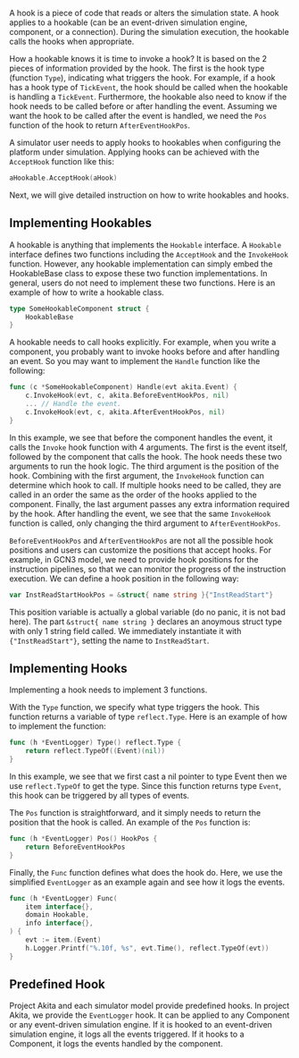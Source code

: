 A hook is a piece of code that reads or alters the simulation state. A hook applies to a hookable (can be an event-driven simulation engine, component, or a connection). During the simulation execution, the hookable calls the hooks when appropriate. 

How a hookable knows it is time to invoke a hook? It is based on the 2 pieces of information provided by the hook. The first is the hook type (function `Type`), indicating what triggers the hook. For example, if a hook has a hook type of `TickEvent`, the hook should be called when the hookable is handling a `TickEvent`. Furthermore, the hookable also need to know if the hook needs to be called before or after handling the event. Assuming we want the hook to be called after the event is handled, we need  the `Pos` function of the hook to return `AfterEventHookPos`. 

A simulator user needs to apply hooks to hookables when configuring the platform under simulation. Applying hooks can be achieved with the `AcceptHook` function like this:

```go
aHookable.AcceptHook(aHook)
```

Next, we will give detailed instruction on how to write hookables and hooks.

## Implementing Hookables

A hookable is anything that implements the `Hookable` interface. A `Hookable` interface defines two functions including the `AcceptHook` and the `InvokeHook` function. However, any hookable implementation can simply embed the HookableBase class to expose these two function implementations. In general, users do not need to implement these two functions. Here is an example of how to write a hookable class.

```go
type SomeHookableComponent struct {
    HookableBase
}
```

A hookable needs to call hooks explicitly. For example, when you write a component, you probably want to invoke hooks before and after handling an event. So you may want to implement the `Handle` function like the following:

```go
func (c *SomeHookableComponent) Handle(evt akita.Event) {
    c.InvokeHook(evt, c, akita.BeforeEventHookPos, nil)
    ... // Handle the event.
    c.InvokeHook(evt, c, akita.AfterEventHookPos, nil)
}
```

In this example, we see that before the component handles the event, it calls the `Invoke` hook function with 4 arguments. The first is the event itself, followed by the component that calls the hook. The hook needs these two arguments to run the hook logic. The third argument is the position of the hook. Combining with the first argument, the `InvokeHook` function can determine which hook to call. If multiple hooks need to be called, they are called in an order the same as the order of the hooks applied to the component. Finally, the last argument passes any extra information required by the hook. After handling the event, we see that the same `InvokeHook` function is called, only changing the third argument to `AfterEventHookPos`.

`BeforeEventHookPos` and `AfterEventHookPos` are not all the possible hook positions and users can customize the positions that accept hooks. For example, in GCN3 model, we need to provide hook positions for the instruction pipelines, so that we can monitor the progress of the instruction execution. We can define a hook position in the following way: 

```go
var InstReadStartHookPos = &struct{ name string }{"InstReadStart"}
``` 

This position variable is actually a global variable (do no panic, it is not bad here). The part `&struct{ name string }` declares an anoymous struct type with only 1 string field called. We immediately instantiate it with `{"InstReadStart"}`, setting the name to `InstReadStart`.

## Implementing Hooks

Implementing a hook needs to implement 3 functions. 

With the `Type` function, we specify what type triggers the hook. This function returns a variable of type `reflect.Type`. Here is an example of how to implement the function:

```go
func (h *EventLogger) Type() reflect.Type {
    return reflect.TypeOf((Event)(nil))
}
```

In this example, we see that we first cast a nil pointer to type Event then we use `reflect.TypeOf` to get the type. Since this function returns type `Event`, this hook can be triggered by all types of events.

The `Pos` function is straightforward, and it simply needs to return the position that the hook is called. An example of the `Pos` function is: 

```go
func (h *EventLogger) Pos() HookPos {
    return BeforeEventHookPos
}

```

Finally, the `Func` function defines what does the hook do. Here, we use the simplified `EventLogger` as an example again and see how it logs the events. 

```go
func (h *EventLogger) Func(
    item interface{},
    domain Hookable,
    info interface{},
) {
    evt := item.(Event)
    h.Logger.Printf("%.10f, %s", evt.Time(), reflect.TypeOf(evt))
}
```


## Predefined Hook

Project Akita and each simulator model provide predefined hooks. In project Akita, we provide the `EventLogger` hook. It can be applied to any Component or any event-driven simulation engine. If it is hooked to an event-driven simulation engine, it logs all the events triggered. If it hooks to a Component, it logs the events handled by the component.
